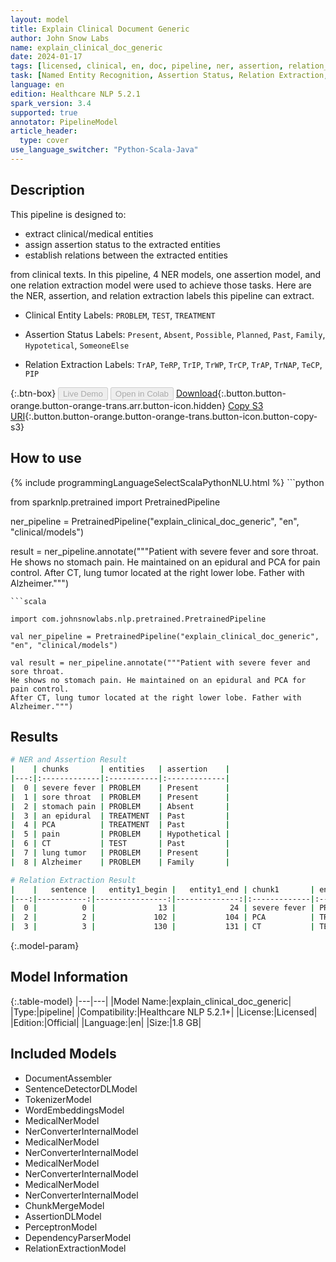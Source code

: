 ```yaml
---
layout: model
title: Explain Clinical Document Generic
author: John Snow Labs
name: explain_clinical_doc_generic
date: 2024-01-17
tags: [licensed, clinical, en, doc, pipeline, ner, assertion, relation_extraction, generic]
task: [Named Entity Recognition, Assertion Status, Relation Extraction, Pipeline Healthcare]
language: en
edition: Healthcare NLP 5.2.1
spark_version: 3.4
supported: true
annotator: PipelineModel
article_header:
  type: cover
use_language_switcher: "Python-Scala-Java"
---
```


## Description

This pipeline is designed to:

- extract clinical/medical entities
- assign assertion status to the extracted entities
- establish relations between the extracted entities

from clinical texts. In this pipeline, 4 NER models, one assertion model, and one relation extraction model were used to achieve those tasks. Here are the NER, assertion, and relation extraction labels this pipeline can extract.

- Clinical Entity Labels: `PROBLEM`, `TEST`, `TREATMENT` 

- Assertion Status Labels: `Present`, `Absent`, `Possible`, `Planned`, `Past`, `Family`, `Hypotetical`, `SomeoneElse`

- Relation Extraction Labels: `TrAP`, `TeRP`, `TrIP`, `TrWP`, `TrCP`, `TrAP`, `TrNAP`, `TeCP`, `PIP`

{:.btn-box}
<button class="button button-orange" disabled>Live Demo</button>
<button class="button button-orange" disabled>Open in Colab</button>
[Download](https://s3.amazonaws.com/auxdata.johnsnowlabs.com/clinical/models/explain_clinical_doc_generic_en_5.2.1_3.4_1705510891355.zip){:.button.button-orange.button-orange-trans.arr.button-icon.hidden}
[Copy S3 URI](s3://auxdata.johnsnowlabs.com/clinical/models/explain_clinical_doc_generic_en_5.2.1_3.4_1705510891355.zip){:.button.button-orange.button-orange-trans.button-icon.button-copy-s3}

## How to use



<div class="tabs-box" markdown="1">
{% include programmingLanguageSelectScalaPythonNLU.html %}
```python

from sparknlp.pretrained import PretrainedPipeline

ner_pipeline = PretrainedPipeline("explain_clinical_doc_generic", "en", "clinical/models")

result = ner_pipeline.annotate("""Patient with severe fever and sore throat.
He shows no stomach pain. He maintained on an epidural and PCA for pain control.
After CT, lung tumor located at the right lower lobe. Father with Alzheimer.""")

```
```scala

import com.johnsnowlabs.nlp.pretrained.PretrainedPipeline

val ner_pipeline = PretrainedPipeline("explain_clinical_doc_generic", "en", "clinical/models")

val result = ner_pipeline.annotate("""Patient with severe fever and sore throat.
He shows no stomach pain. He maintained on an epidural and PCA for pain control.
After CT, lung tumor located at the right lower lobe. Father with Alzheimer.""")

```
</div>

## Results

```bash
# NER and Assertion Result
|    | chunks       | entities   | assertion    |
|---:|:-------------|:-----------|:-------------|
|  0 | severe fever | PROBLEM    | Present      |
|  1 | sore throat  | PROBLEM    | Present      |
|  2 | stomach pain | PROBLEM    | Absent       |
|  3 | an epidural  | TREATMENT  | Past         |
|  4 | PCA          | TREATMENT  | Past         |
|  5 | pain         | PROBLEM    | Hypothetical |
|  6 | CT           | TEST       | Past         |
|  7 | lung tumor   | PROBLEM    | Present      |
|  8 | Alzheimer    | PROBLEM    | Family       |

# Relation Extraction Result
|    |   sentence |   entity1_begin |   entity1_end | chunk1       | entity1   |   entity2_begin |   entity2_end | chunk2      | entity2   | relation   |   confidence |
|---:|-----------:|----------------:|--------------:|:-------------|:----------|----------------:|--------------:|:------------|:----------|:-----------|-------------:|
|  0 |          0 |              13 |            24 | severe fever | PROBLEM   |              30 |            40 | sore throat | PROBLEM   | PIP        |     0.999998 |
|  2 |          2 |             102 |           104 | PCA          | TREATMENT |             110 |           113 | pain        | PROBLEM   | TrAP       |     0.998956 |
|  3 |          3 |             130 |           131 | CT           | TEST      |             134 |           143 | lung tumor  | PROBLEM   | TeRP       |     1        |
```

{:.model-param}
## Model Information

{:.table-model}
|---|---|
|Model Name:|explain_clinical_doc_generic|
|Type:|pipeline|
|Compatibility:|Healthcare NLP 5.2.1+|
|License:|Licensed|
|Edition:|Official|
|Language:|en|
|Size:|1.8 GB|

## Included Models

- DocumentAssembler
- SentenceDetectorDLModel
- TokenizerModel
- WordEmbeddingsModel
- MedicalNerModel
- NerConverterInternalModel
- MedicalNerModel
- NerConverterInternalModel
- MedicalNerModel
- NerConverterInternalModel
- MedicalNerModel
- NerConverterInternalModel
- ChunkMergeModel
- AssertionDLModel
- PerceptronModel
- DependencyParserModel
- RelationExtractionModel
